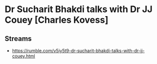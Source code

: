 # Dr Sucharit Bhakdi talks with Dr JJ Couey [Charles Kovess]

## Streams
- https://rumble.com/v5iy5t9-dr-sucharit-bhakdi-talks-with-dr-jj-couey.html

